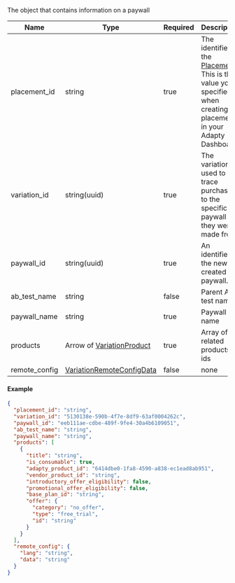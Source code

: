 



<!-- PaywallObject -->

The object that contains information on a paywall

| Name          | Type                                                         | Required | Description                                                  |
| ------------- | ------------------------------------------------------------ | -------- | ------------------------------------------------------------ |
| placement_id  | string                                                       | true     | The identifier of the [Placement](https://adapty.io/docs/placements). This is the value you specified when creating a placement in your Adapty Dashboard. |
| variation_id  | string(uuid)                                                 | true     | The variation ID used to trace purchases to the specific paywall they were made from. |
| paywall_id    | string(uuid)                                                 | true     | An identifier of the newly created paywall.                  |
| ab_test_name  | string                                                       | false    | Parent A/B test name                                         |
| paywall_name  | string                                                       | true     | Paywall name                                                 |
| products      | Arrow of [VariationProduct](web-api#variationproduct)        | true     | Array of related products ids                                |
| remote_config | [VariationRemoteConfigData](web-api#variationremoteconfigdata) | false    | none                                                         |

#### Example

```json
{
  "placement_id": "string",
  "variation_id": "5130138e-590b-4f7e-8df9-63af0004262c",
  "paywall_id": "eeb111ae-cdbe-489f-9fe4-30a4b6109051",
  "ab_test_name": "string",
  "paywall_name": "string",
  "products": [
    {
      "title": "string",
      "is_consumable": true,
      "adapty_product_id": "6414dbe0-1fa8-4590-a838-ec1ead8ab951",
      "vendor_product_id": "string",
      "introductory_offer_eligibility": false,
      "promotional_offer_eligibility": false,
      "base_plan_id": "string",
      "offer": {
        "category": "no_offer",
        "type": "free_trial",
        "id": "string"
      }
    }
  ],
  "remote_config": {
    "lang": "string",
    "data": "string"
  }
}

```